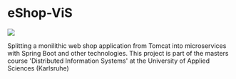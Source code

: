 # eShop-ViS
[![][license img]][license]

Splitting a monilithic web shop application from Tomcat into microservices with Spring Boot and other technologies. This project is part of the masters course 'Distributed Information Systems' at the University of Applied Sciences (Karlsruhe)

[license]:LICENSE
[license img]:https://img.shields.io/badge/License-Apache%202-blue.svg
